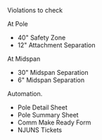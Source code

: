 
Violations to check

At Pole
- 40" Safety Zone
- 12" Attachment Separation

At Midspan
- 30" Midspan Separation
- 6" Midspan Separation


Automation.
  - Pole Detail Sheet
  - Pole Summary Sheet
  - Comm Make Ready Form
  - NJUNS Tickets
